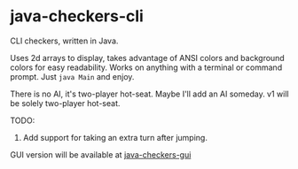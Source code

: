 # java-checkers-cli
CLI checkers, written in Java.

Uses 2d arrays to display, takes advantage of ANSI colors and background colors for easy readability. Works on anything with a terminal or command prompt. Just `java Main` and enjoy.

There is no AI, it's two-player hot-seat. Maybe I'll add an AI someday. v1 will be solely two-player hot-seat.

TODO:
1. Add support for taking an extra turn after jumping.

GUI version will be available at [java-checkers-gui](https://github.com/RealKGB/java-checkers-gui)

